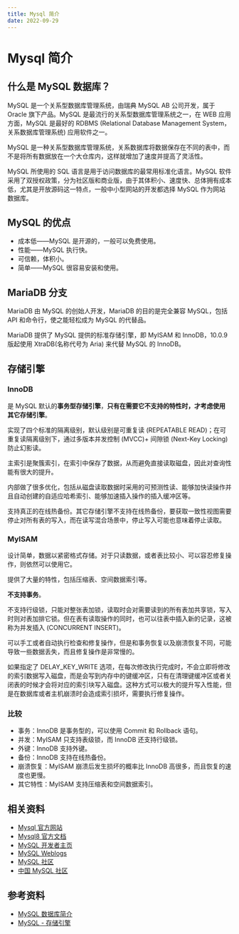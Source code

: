 ```yaml
--- 
title: Mysql 简介
date: 2022-09-29
---
```


# Mysql 简介

## 什么是 MySQL 数据库？

MySQL 是一个关系型数据库管理系统，由瑞典 MySQL AB 公司开发，属于 Oracle 旗下产品。MySQL 是最流行的关系型数据库管理系统之一，在 WEB 应用方面，MySQL 是最好的 RDBMS (Relational Database Management System，关系数据库管理系统) 应用软件之一。

MySQL 是一种关系型数据库管理系统，关系数据库将数据保存在不同的表中，而不是将所有数据放在一个大仓库内，这样就增加了速度并提高了灵活性。

MySQL 所使用的 SQL 语言是用于访问数据库的最常用标准化语言。MySQL 软件采用了双授权政策，分为社区版和商业版，由于其体积小、速度快、总体拥有成本低，尤其是开放源码这一特点，一般中小型网站的开发都选择 MySQL 作为网站数据库。

## MySQL 的优点

- 成本低——MySQL 是开源的，一般可以免费使用。
- 性能——MySQL 执行快。
- 可信赖，体积小。
- 简单——MySQL 很容易安装和使用。

## MariaDB 分支

MariaDB 由 MySQL 的创始人开发，MariaDB 的目的是完全兼容 MySQL，包括 API 和命令行，使之能轻松成为 MySQL 的代替品。

MariaDB 提供了 MySQL 提供的标准存储引擎，即 MyISAM 和 InnoDB，10.0.9 版起使用 XtraDB(名称代号为 Aria) 来代替 MySQL 的 InnoDB。

## 存储引擎

### InnoDB

是 MySQL 默认的**事务型存储引擎**，**只有在需要它不支持的特性时，才考虑使用其它存储引擎**。

实现了四个标准的隔离级别，默认级别是可重复读 (REPEATABLE READ)；在可重复读隔离级别下，通过多版本并发控制 (MVCC)+ 间隙锁 (Next-Key Locking) 防止幻影读。

主索引是聚簇索引，在索引中保存了数据，从而避免直接读取磁盘，因此对查询性能有很大的提升。

内部做了很多优化，包括从磁盘读取数据时采用的可预测性读、能够加快读操作并且自动创建的自适应哈希索引、能够加速插入操作的插入缓冲区等。

支持真正的在线热备份。其它存储引擎不支持在线热备份，要获取一致性视图需要停止对所有表的写入，而在读写混合场景中，停止写入可能也意味着停止读取。

### MyISAM

设计简单，数据以紧密格式存储。对于只读数据，或者表比较小、可以容忍修复操作，则依然可以使用它。

提供了大量的特性，包括压缩表、空间数据索引等。

**不支持事务**。

不支持行级锁，只能对整张表加锁，读取时会对需要读到的所有表加共享锁，写入时则对表加排它锁。但在表有读取操作的同时，也可以往表中插入新的记录，这被称为并发插入 (CONCURRENT INSERT)。

可以手工或者自动执行检查和修复操作，但是和事务恢复以及崩溃恢复不同，可能导致一些数据丢失，而且修复操作是非常慢的。

如果指定了 DELAY_KEY_WRITE 选项，在每次修改执行完成时，不会立即将修改的索引数据写入磁盘，而是会写到内存中的键缓冲区，只有在清理键缓冲区或者关闭表的时候才会将对应的索引块写入磁盘。这种方式可以极大的提升写入性能，但是在数据库或者主机崩溃时会造成索引损坏，需要执行修复操作。

### 比较

- 事务：InnoDB 是事务型的，可以使用 Commit 和 Rollback 语句。
- 并发：MyISAM 只支持表级锁，而 InnoDB 还支持行级锁。
- 外键：InnoDB 支持外键。
- 备份：InnoDB 支持在线热备份。
- 崩溃恢复：MyISAM 崩溃后发生损坏的概率比 InnoDB 高很多，而且恢复的速度也更慢。
- 其它特性：MyISAM 支持压缩表和空间数据索引。

## 相关资料

- [Mysql 官方网站](http://www.mysql.com/)
- [Mysql8 官方文档](https://dev.mysql.com/doc/refman/8.0/en/)
- [MySQL 开发者主页](http://dev.mysql.com/)
- [MySQL Weblogs](http://www.planetmysql.org/)
- [MySQL 社区](https://web.archive.org/web/20080206224929/http://www.mysqlpub.com/)
- [中国 MySQL 社区](https://web.archive.org/web/20170214180417/http://www.innomysql.com/)

## 参考资料

- [MySQL 数据库简介](https://juejin.cn/post/7102792140400361480)
- [MySQL - 存储引擎](https://pdai.tech/md/db/sql-mysql/sql-mysql-engine.html)